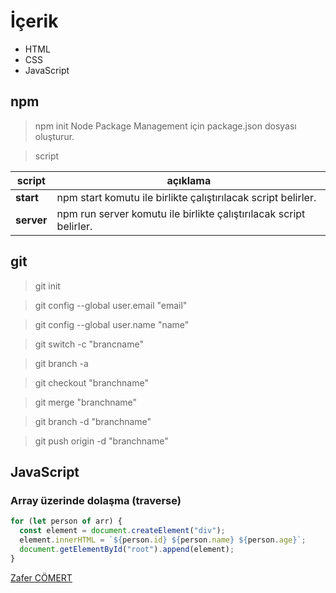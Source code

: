 # İçerik

- HTML
- CSS
- JavaScript

## npm

> npm init
> Node Package Management için package.json dosyası oluşturur.

> script

| script | açıklama                                                           |
| ------ | ------------------------------------------------------------------ |
| **start**  | npm start komutu ile birlikte çalıştırılacak script belirler.      |
| **server** | npm run server komutu ile birlikte çalıştırılacak script belirler. |


## git

> git init

> git config --global user.email "email"

> git config --global user.name "name"

> git switch -c "brancname"

> git branch -a

> git checkout "branchname"

> git merge "branchname"

> git branch -d "branchname"

> git push origin -d "branchname"

## JavaScript
### Array üzerinde dolaşma (traverse)
```js
for (let person of arr) {
  const element = document.createElement("div");
  element.innerHTML = `${person.id} ${person.name} ${person.age}`;
  document.getElementById("root").append(element);
}
```
[Zafer CÖMERT](http://www.zafercomert.com) 